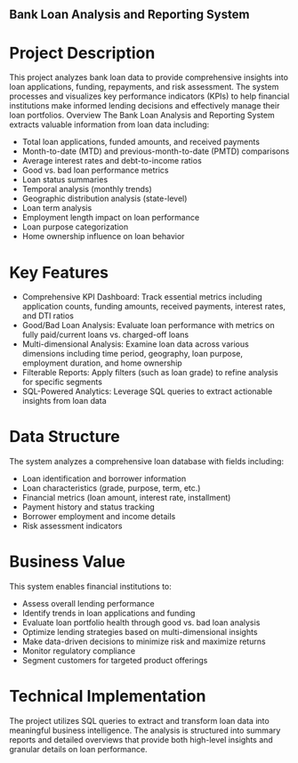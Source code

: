 
## Bank Loan Analysis and Reporting System
# Project Description
This project analyzes bank loan data to provide comprehensive insights into loan applications, funding, repayments, and risk assessment. The system processes and visualizes key performance indicators (KPIs) to help financial institutions make informed lending decisions and effectively manage their loan portfolios.
Overview
The Bank Loan Analysis and Reporting System extracts valuable information from loan data including:
- Total loan applications, funded amounts, and received payments
- Month-to-date (MTD) and previous-month-to-date (PMTD) comparisons
- Average interest rates and debt-to-income ratios
- Good vs. bad loan performance metrics
- Loan status summaries
- Temporal analysis (monthly trends)
- Geographic distribution analysis (state-level)
- Loan term analysis
- Employment length impact on loan performance
- Loan purpose categorization
- Home ownership influence on loan behavior

# Key Features

- Comprehensive KPI Dashboard: Track essential metrics including application counts, funding amounts, received payments, interest rates, and DTI ratios
- Good/Bad Loan Analysis: Evaluate loan performance with metrics on fully paid/current loans vs. charged-off loans
- Multi-dimensional Analysis: Examine loan data across various dimensions including time period, geography, loan purpose, employment duration, and home ownership
- Filterable Reports: Apply filters (such as loan grade) to refine analysis for specific segments
- SQL-Powered Analytics: Leverage SQL queries to extract actionable insights from loan data

# Data Structure
The system analyzes a comprehensive loan database with fields including:
- Loan identification and borrower information
- Loan characteristics (grade, purpose, term, etc.)
- Financial metrics (loan amount, interest rate, installment)
- Payment history and status tracking
- Borrower employment and income details
- Risk assessment indicators

# Business Value
This system enables financial institutions to:
- Assess overall lending performance
- Identify trends in loan applications and funding
- Evaluate loan portfolio health through good vs. bad loan analysis
- Optimize lending strategies based on multi-dimensional insights
- Make data-driven decisions to minimize risk and maximize returns
- Monitor regulatory compliance
- Segment customers for targeted product offerings

# Technical Implementation
The project utilizes SQL queries to extract and transform loan data into meaningful business intelligence. The analysis is structured into summary reports and detailed overviews that provide both high-level insights and granular details on loan performance.
